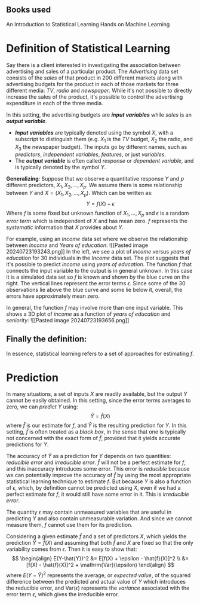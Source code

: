 ## Books used
An Introduction to Statistical Learning
Hands on Machine Learning

# Definition of Statistical Learning
Say there is a client interested in investigating the association between advertising and sales of a particular product.
The *Advertising* data set consists of the *sales* of that product in 200 different markets along with advertising budgets for the product in each of those markets for three different media: *TV*, *radio* and *newspaper*. While it's not possible to directly increase the sales of the product, it's possible to control the advertising expenditure in each of the three media.

In this setting, the advertising budgets are ***input variables*** while *sales* is an ***output variable***.
- ***Input variables*** are typically denoted using the symbol $X$, with a subscript to distinguish them (e.g. $X_1$ is the *TV* budget, $X_2$ the radio, and $X_3$ the newspaper budget). The inputs go by different names, such as *predictors*, *independent variables*, *features*, or just *variables*.
- The ***output variable*** is often called *response* or *dependent variable*, and is typically denoted by the symbol $Y$.

**Generalizing**:
Suppose that we observe a quantitative response *Y* and *p* different predictors, $X_1, X_2, ..., X_p$. We assume there is some relationship between $Y$ and $X = (X_1, X_2, ..., X_p)$. Which can be written as:
$$
Y = f(X) + \epsilon
$$
Where $f$ is some fixed but unknown function of $X_1,...,X_p$ and $\epsilon$ is a random *error term* which is independent of $X$ and has mean zero. $f$ represents the *systematic* information that $X$ provides about $Y$.

For example, using an *Income* data set where we observe the relationship between *Income* and *Years of education*:
![[Pasted image 20240723193243.png]]
In the left, we see a plot of *income* versus *years of education* for 30 individuals in the *Income* data set. The plot suggests that it's possible to predict *income* using *years of education*.
The function $f$ that connects the input variable to the output is in general unknown. In this case it is a simulated data set so $f$ is known and shown by the blue curve on the right. The vertical lines represent the error terms $\epsilon$. Since some of the 30 observations lie above the blue curve and some lie below it, overall, the errors have approximately mean zero.

In general, the function $f$ may involve more than one input variable. This shows a 3D plot of *income* as a function of *years of education* and *seniority*:
![[Pasted image 20240723193656.png]]

## Finally the definition:
In essence, statistical learning refers to a set of approaches for estimating $f$. 

# Prediction
In many situations, a set of inputs $X$ are readily available, but the output $Y$ cannot be easily obtained. In this setting, since the error terms averages to zero, we can *predict* $Y$ using:
$$
\hat{Y} = \hat{f}(X)
$$
where $\hat{f}$ is our estimate for $f$, and $\hat{Y}$ is the resulting prediction for $Y$.
In this setting, $\hat{f}$ is often treated as a *black box*, in the sense that one is typically not concerned with the exact form of $\hat{f}$, provided that it yields accurate predictions for $Y$.

The accuracy of $\hat{Y}$ as a prediction for $Y$ depends on two quantities: *reducible error* and *irreducible error*. 
$\hat{f}$ will not be a perfect estimate for $f$, and this inaccuracy introduces some error. This error is *reducible* because we can potentially improve the accuracy of $\hat{f}$ by using the most appropriate statistical learning technique to estimate $f$. 
But because $Y$ is also a function of $\epsilon$, which, by definition cannot be predicted using $X$, even if we had a perfect estimate for $f$, it would still have some error in it. This is *irreducible error*.

The quantity $\epsilon$ may contain unmeasured variables that are useful in predicting $Y$ and also contain unmeasurable variation. And since we cannot measure them, $f$ cannot use them for its prediction.

Considering a given estimate $\hat{f}$ and a set of predictors $X$, which yields the prediction $\hat{Y} = \hat{f}(X)$ and assuming that both $\hat{f}$ and $X$ are fixed so that the only variability comes from $\epsilon$. Then it is easy to show that:
$$
\begin{align}
E(Y-\hat{Y})^2 &= E[f(X) + \epsilon - \hat{f}(X)]^2 \\
&= [f(X) - \hat{f}(X)]^2 + \mathrm{Var}(\epsilon)
\end{align}
$$
where $E(Y-\hat{Y})^2$ represents the average, or *expected value*, of the squared difference between the predicted and actual value of $Y$ which introduces the reducible error, and $\mathrm{Var}(\epsilon)$ represents the *variance* associated with the error term $\epsilon$, which gives the irreducible error.